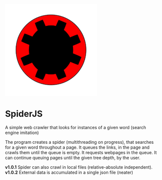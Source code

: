 
<img src="spiderJS/spider.png" alt="" width="300"/>

# SpiderJS
A simple web crawler that looks for instances of a given word (search engine imitation)

The program creates a spider (multithreading on progress), that searches for a given word throughout a page. It queues the links, in the page and crawls them until the queue is empty. It requests webpages in the queue. It can continue queuing pages
until the given tree depth, by the user.

**v1.0.1** Spider can also crawl in local files (relative-absolute independent).
**v1.0.2** External data is accumulated in a single json file (neater)
